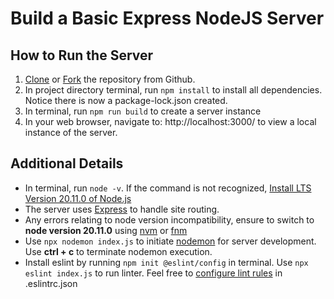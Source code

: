 # Build a Basic Express NodeJS Server

## How to Run the Server
1. [Clone](https://docs.github.com/en/repositories/creating-and-managing-repositories/cloning-a-repository) or [Fork](https://docs.github.com/en/pull-requests/collaborating-with-pull-requests/working-with-forks/fork-a-repo) the repository from Github.
1. In project directory terminal, run `npm install` to install all dependencies. Notice there is now a package-lock.json created.
1. In terminal, run `npm run build` to create a server instance
3. In your web browser, navigate to: http://localhost:3000/ to view a local instance of the server.

## Additional Details
- In terminal, run `node -v`. If the command is not recognized, [Install LTS Version 20.11.0 of Node.js](https://nodejs.org/en/download)
- The server uses [Express](https://www.npmjs.com/package/express) to handle site routing.
- Any errors relating to node version incompatibility, ensure to switch to **node version 20.11.0** using [nvm](https://www.freecodecamp.org/news/node-version-manager-nvm-install-guide/) or [fnm](https://www.freecodecamp.org/news/fnm-fast-node-manager/)
- Use `npx nodemon index.js` to initiate [nodemon](https://www.npmjs.com/package/nodemon) for server development. Use **ctrl + c** to terminate nodemon execution. 
- Install eslint by running `npm init @eslint/config` in terminal. Use `npx eslint index.js` to run linter. Feel free to [configure lint rules](https://eslint.org/docs/latest/use/configure/rules) in .eslintrc.json
